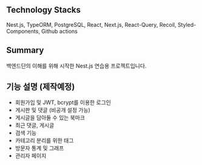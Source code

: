 ## Technology Stacks
Nest.js, TypeORM, PostgreSQL, React, Next.js, React-Query, Recoil, Styled-Components, Github actions

## Summary
백엔드단의 이해를 위해 시작한 Nest.js 연습용 프로젝트입니다.

## 기능 설명 (제작예정)
- 회원가입 및 JWT, bcrypt를 이용한 로그인
- 게시판 및 댓글 (비공개 설정 가능)
- 게시글을 담아둘 수 있는 북마크
- 최근 댓글, 게시글
- 검색 기능
- 카테고리 분리를 위한 태그
- 방문자 통계 및 그래프
- 관리자 페이지